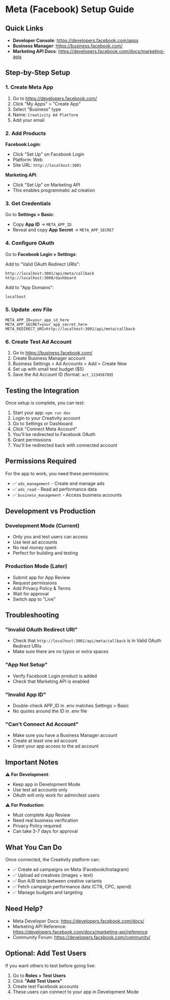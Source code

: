 # Meta (Facebook) Setup Guide

## Quick Links

- **Developer Console**: https://developers.facebook.com/apps
- **Business Manager**: https://business.facebook.com/
- **Marketing API Docs**: https://developers.facebook.com/docs/marketing-apis

## Step-by-Step Setup

### 1. Create Meta App

1. Go to https://developers.facebook.com/
2. Click "My Apps" > "Create App"
3. Select "Business" type
4. Name: `Creativity Ad Platform`
5. Add your email

### 2. Add Products

**Facebook Login**:
- Click "Set Up" on Facebook Login
- Platform: Web
- Site URL: `http://localhost:3001`

**Marketing API**:
- Click "Set Up" on Marketing API
- This enables programmatic ad creation

### 3. Get Credentials

Go to **Settings > Basic**:
- Copy **App ID** → `META_APP_ID`
- Reveal and copy **App Secret** → `META_APP_SECRET`

### 4. Configure OAuth

Go to **Facebook Login > Settings**:

Add to "Valid OAuth Redirect URIs":
```
http://localhost:3001/api/meta/callback
http://localhost:3000/dashboard
```

Add to "App Domains":
```
localhost
```

### 5. Update .env File

```env
META_APP_ID=your_app_id_here
META_APP_SECRET=your_app_secret_here
META_REDIRECT_URI=http://localhost:3001/api/meta/callback
```

### 6. Create Test Ad Account

1. Go to https://business.facebook.com/
2. Create Business Manager account
3. Business Settings > Ad Accounts > Add > Create New
4. Set up with small test budget ($5)
5. Save the Ad Account ID (format: `act_123456789`)

## Testing the Integration

Once setup is complete, you can test:

1. Start your app: `npm run dev`
2. Login to your Creativity account
3. Go to Settings or Dashboard
4. Click "Connect Meta Account"
5. You'll be redirected to Facebook OAuth
6. Grant permissions
7. You'll be redirected back with connected account

## Permissions Required

For the app to work, you need these permissions:
- ✅ `ads_management` - Create and manage ads
- ✅ `ads_read` - Read ad performance data
- ✅ `business_management` - Access business accounts

## Development vs Production

### Development Mode (Current)
- Only you and test users can access
- Use test ad accounts
- No real money spent
- Perfect for building and testing

### Production Mode (Later)
- Submit app for App Review
- Request permissions
- Add Privacy Policy & Terms
- Wait for approval
- Switch app to "Live"

## Troubleshooting

### "Invalid OAuth Redirect URI"
- Check that `http://localhost:3001/api/meta/callback` is in Valid OAuth Redirect URIs
- Make sure there are no typos or extra spaces

### "App Not Setup"
- Verify Facebook Login product is added
- Check that Marketing API is enabled

### "Invalid App ID"
- Double-check APP_ID in .env matches Settings > Basic
- No quotes around the ID in .env file

### "Can't Connect Ad Account"
- Make sure you have a Business Manager account
- Create at least one ad account
- Grant your app access to the ad account

## Important Notes

⚠️ **For Development**:
- Keep app in Development Mode
- Use test ad accounts only
- OAuth will only work for admin/test users

⚠️ **For Production**:
- Must complete App Review
- Need real business verification
- Privacy Policy required
- Can take 3-7 days for approval

## What You Can Do

Once connected, the Creativity platform can:
- ✅ Create ad campaigns on Meta (Facebook/Instagram)
- ✅ Upload ad creatives (images + text)
- ✅ Run A/B tests between creative variants
- ✅ Fetch campaign performance data (CTR, CPC, spend)
- ✅ Manage budgets and targeting

## Need Help?

- Meta Developer Docs: https://developers.facebook.com/docs/
- Marketing API Reference: https://developers.facebook.com/docs/marketing-api/reference
- Community Forum: https://developers.facebook.com/community/

## Optional: Add Test Users

If you want others to test before going live:

1. Go to **Roles > Test Users**
2. Click **"Add Test Users"**
3. Create test Facebook accounts
4. These users can connect to your app in Development Mode
